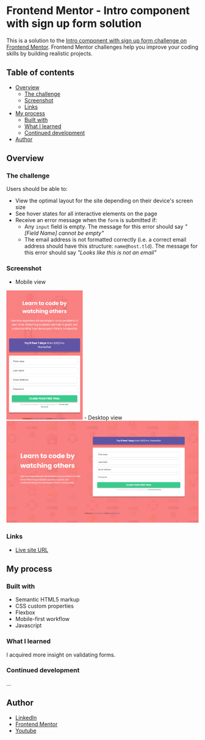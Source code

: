 # Frontend Mentor - Intro component with sign up form solution

This is a solution to the [Intro component with sign up form challenge on Frontend Mentor](https://www.frontendmentor.io/challenges/intro-component-with-signup-form-5cf91bd49edda32581d28fd1). Frontend Mentor challenges help you improve your coding skills by building realistic projects. 

## Table of contents

- [Overview](#overview)
  - [The challenge](#the-challenge)
  - [Screenshot](#screenshot)
  - [Links](#links)
- [My process](#my-process)
  - [Built with](#built-with)
  - [What I learned](#what-i-learned)
  - [Continued development](#continued-development)
- [Author](#author)

## Overview

### The challenge

Users should be able to:

- View the optimal layout for the site depending on their device's screen size
- See hover states for all interactive elements on the page
- Receive an error message when the `form` is submitted if:
  - Any `input` field is empty. The message for this error should say *"[Field Name] cannot be empty"*
  - The email address is not formatted correctly (i.e. a correct email address should have this structure: `name@host.tld`). The message for this error should say *"Looks like this is not an email"*

### Screenshot
   
- Mobile view   
<img src="./images/mobile-screenshot.png" alt="drawing" width="200"/>  
- Desktop view 
<img src="./images/desktop-screenshot.png" alt="drawing" width="600"/>

### Links

- [Live site URL](https://marco-create.github.io/Frontend-mentor--challenge2/)

## My process

### Built with

- Semantic HTML5 markup
- CSS custom properties
- Flexbox
- Mobile-first workflow
- Javascript   
  

### What I learned

I acquired more insight on validating forms.

### Continued development
...


## Author

- [LinkedIn](https://www.linkedin.com/in/marco-ninghetto/)
- [Frontend Mentor](https://www.frontendmentor.io/profile/marco-create)
- [Youtube](https://www.youtube.com/channel/UCRHlXD6UZLXxejP_OvWTnbw)
